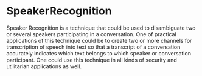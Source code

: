 # SpeakerRecognition
Speaker Recognition is a technique that could be used to disambiguate two
or several speakers participating in a conversation. One of practical
applications of this technique could be to create two or more channels for
transcription of speech into text so that a transcript of a conversation
accurately indicates which text belongs to which speaker or conversation
participant. One could use this technique in all kinds of security and
utilitarian applications as well.
